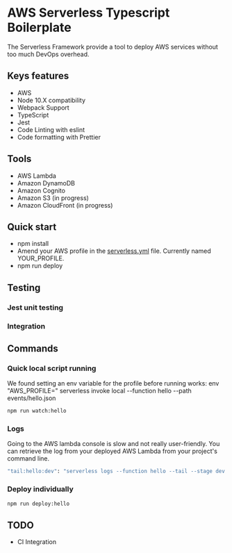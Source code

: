 # AWS Serverless Typescript Boilerplate

The Serverless Framework provide a tool to deploy AWS services without too much DevOps overhead.

## Keys features

- AWS
- Node 10.X compatibility
- Webpack Support
- TypeScript
- Jest
- Code Linting with eslint
- Code formatting with Prettier

## Tools

- AWS Lambda
- Amazon DynamoDB
- Amazon Cognito
- Amazon S3 (in progress)
- Amazon CloudFront (in progress)

## Quick start

- npm install
- Amend your AWS profile in the [serverless.yml](serverless.yml) file. Currently named YOUR_PROFILE.
- npm run deploy

## Testing

### Jest unit testing

### Integration

## Commands

### Quick local script running

We found setting an env variable for the profile before running works:
env "AWS_PROFILE=<your profile>" serverless invoke local --function hello --path events/hello.json

```bash
npm run watch:hello
```

### Logs

Going to the AWS lambda console is slow and not really user-friendly. You can retrieve the log from your deployed AWS Lambda from your project's command line.

```bash
"tail:hello:dev": "serverless logs --function hello --tail --stage dev --aws-profile <your profile>"
```

### Deploy individually

```bash
npm run deploy:hello
```

## TODO

- CI Integration
